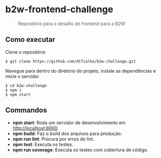# b2w-frontend-challenge

> Repositório para o desafio de frontend para a B2W

## Como executar

Clone o repositório
```
$ git clone https://github.com/dtfialho/b2w-challenge.git
```

Navegue para dentro do diretório do projeto, instale as dependências e inicie o servidor
```
$ cd b2w-challenge
$ npm i
$ npm start
```

## Commandos 
* **npm start**: Roda um servidor de desenvolvimento em [http://localhost:8000](http://localhost:8000).
* **npm build**: Faz o build dos arquivos para produção.
* **npm run lint**: Procura por erros de lint.
* **npm test**: Executa os testes.
* **npm run coverage**: Executa os testes com cobertura de código.
